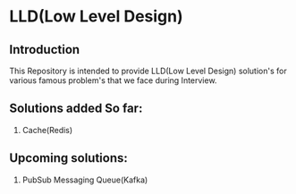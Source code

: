 # LLD(Low Level Design)

## Introduction
This Repository is intended to provide LLD(Low Level Design) solution's for various famous problem's that we face during Interview.

## Solutions added So far:
1. Cache(Redis)


## Upcoming solutions:
1. PubSub Messaging Queue(Kafka)